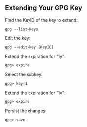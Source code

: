 ## Extending Your GPG Key

Find the KeyID of the key to extend:

```console
gpg --list-keys
```
Edit the key:

```console
gpg --edit-key [KeyID]
```

Extend the expiration for "1y":

```console
gpg> expire
```

Select the subkey:

```console
gpg> key 1
```

Extend the expiration for "1y":

```console
gpg> expire
```

Persist the changes:
```console
gpg> save
```
